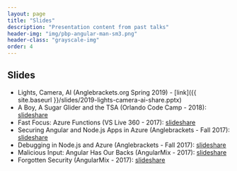 ```yaml
---
layout: page
title: "Slides"
description: "Presentation content from past talks"
header-img: "img/pbp-angular-man-sm3.png"
header-class: "grayscale-img"
order: 4
---
```


## Slides

* Lights, Camera, AI (Anglebrackets.org Spring 2019) - [link]({{ site.baseurl }}/slides/2019-lights-camera-ai-share.pptx)
* A Boy, A Sugar Glider and the TSA (Orlando Code Camp - 2018): [slideshare](https://aka.ms/bc-occ18)
* Fast Focus: Azure Functions (VS Live 360 - 2017): [slideshare](https://www.slideshare.net/BrianClark104/fast-focus-azure-functions/)
* Securing Angular and Node.js Apps in Azure (Anglebrackets - Fall 2017): [slideshare](https://www.slideshare.net/BrianClark104/securing-angular-and-nodejs-apps-in-azure)
* Debugging in Node.js and Azure (Anglebrackets - Fall 2017): [slideshare](https://www.slideshare.net/BrianClark104/debugging-in-nodejs-and-azure/)
* Malicious Input: Angular Has Our Backs (AngularMix - 2017): [slideshare](https://www.slideshare.net/BrianClark104/malicious-input-angular-has-our-back)
* Forgotten Security (AngularMix - 2017): [slideshare](https://www.slideshare.net/BrianClark104/forgotten-security)
